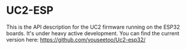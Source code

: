 # UC2-ESP

This is the API description for the UC2 firmware running on the ESP32 boards. It's under heavy active development. You can find the current version here: 
https://github.com/youseetoo/Uc2-esp32/
